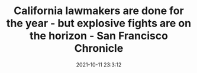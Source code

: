 ---
"title": "California lawmakers are done for the year - but explosive fights are on the horizon - San Francisco Chronicle"
"date": "2021-10-11 23:3:12"
"feed_name": "GOOGLENEWSDRILLING"
"feed_website": "https://news.google.com/search?q=drilling%2Bincident&hl=en-US&gl=US&ceid=US:en"
"feed_rss": "https://news.google.com/rss/search?q=drilling%2Bincident&hl=en-US&gl=US&ceid=US:en"
"link": "https://www.sfchronicle.com/politics/article/California-lawmakers-are-done-for-the-year-but-16525674.php"
"source": "{'href': 'https://www.sfchronicle.com', 'title': 'San Francisco Chronicle'}"
"file": "_posts/2021-1-1-a91402272f638f78a9441da8b9d38679ae846a51.md"
"accident": "0"
"drilling": "0"
"dead": "0"
"injured": "0"
"arrested": "0"
"place": "unknown place"
"where": "unknown site"
"causes": "unknown"
"place_uri": "unknown place"
---